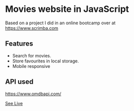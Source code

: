 # Movies website in JavaScript

Based on a project I did in an online bootcamp over at https://www.scrimba.com
## Features
- Search for movies.
- Store favourites in local storage.
- Mobile responsive
## API used
https://www.omdbapi.com/

[See Live](https://moviedb-ash.netlify.app/)
